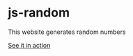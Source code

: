 # js-random
This website generates random numbers

<a href="https://thunder-coding.github.io/html-random-number-generator/">See it in action</a>

